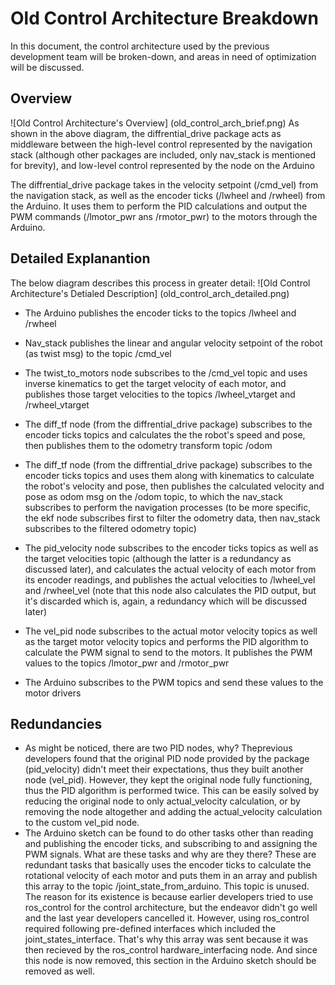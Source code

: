 # Old Control Architecture Breakdown
In this document, the control architecture used by the previous development team will be broken-down, and areas in need of optimization will be discussed.


## Overview
![Old Control Architecture's Overview] (old_control_arch_brief.png) 
As shown in the above diagram, the diffrential_drive package acts as middleware between the high-level control represented by the navigation stack (although other packages are included, only nav_stack is mentioned for brevity), and low-level control represented by the node on the Arduino

The diffrential_drive package takes in the velocity setpoint (/cmd_vel) from the navigation stack, as well as the encoder ticks (/lwheel and /rwheel) from the Arduino. It uses them to perform the PID calculations and output the PWM commands (/lmotor_pwr ans /rmotor_pwr) to the motors through the Arduino.


## Detailed Explanantion
The below diagram describes this process in greater detail:
![Old Control Architecture's Detialed Description] (old_control_arch_detailed.png) 

- The Arduino publishes the encoder ticks to the topics /lwheel and /rwheel
- Nav_stack publishes the linear and angular velocity setpoint of the robot (as twist msg) to the topic /cmd_vel
- The twist_to_motors node subscribes to the /cmd_vel topic and uses inverse kinematics to get the target velocity of each motor, and publishes those target velocities to the topics /lwheel_vtarget and /rwheel_vtarget

- The diff_tf node (from the diffrential_drive package) subscribes to the encoder ticks topics and calculates the the robot's speed and pose, then publishes them to the odometry transform topic /odom
- The diff_tf node (from the diffrential_drive package) subscribes to the encoder ticks topics and uses them along with kinematics to calculate the robot's velocity and pose, then publishes the calculated velocity and pose as odom msg on the /odom topic, to which the nav_stack subscribes to perform the navigation processes (to be more specific, the ekf node subscribes first to filter the odometry data, then nav_stack subscribes to the filtered odometry topic)

- The pid_velocity node subscribes to the encoder ticks topics as well as the  target velocities topic (although the latter is a redundancy as discussed later), and calculates the actual velocity of each motor from its encoder readings, and publishes the actual velocities to /lwheel_vel and /rwheel_vel (note that this node also calculates the PID output, but it's discarded which is, again, a redundancy which will be discussed later)
- The vel_pid node subscribes to the actual motor velocity topics as well as the target motor velocity topics and performs the PID algorithm to calculate the PWM signal to send to the motors. It publishes the PWM values to the topics /lmotor_pwr and /rmotor_pwr

- The Arduino subscribes to the PWM topics and send these values to the motor drivers


## Redundancies
- As might be noticed, there are two PID nodes, why? Theprevious developers found that the original PID node provided by the package (pid_velocity) didn't meet their expectations, thus they built another node (vel_pid). However, they kept the original node fully functioning, thus the PID algorithm is performed twice. This can be easily solved by reducing the original node to only actual_velocity calculation, or by removing the node altogether and adding the actual_velocity calculation to the custom vel_pid node.
- The Arduino sketch can be found to do other tasks other than reading and publishing the encoder ticks, and subscribing to and assigning the PWM signals. What are these tasks and why are they there? These are redundant tasks that basically uses the encoder ticks to calculate the rotational velocity of each motor and puts them in an array and publish this array to the topic /joint_state_from_arduino. This topic is unused. The reason for its existence is because earlier developers tried to use ros_control for the control architecture, but the endeavor didn't go well and the last year developers cancelled it. However, using ros_control required following pre-defined interfaces which included the joint_states_interface. That's why this array was sent because it was then recieved by the ros_control hardware_interfacing node. And since this node is now removed, this section in the Arduino sketch should be removed as well.
